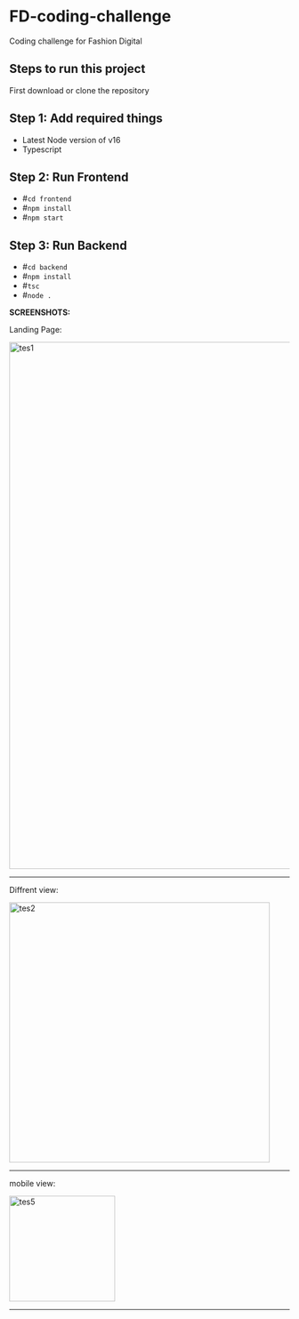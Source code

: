 # FD-coding-challenge
Coding challenge for Fashion Digital

## Steps to run this project
First download or clone the repository

## Step 1: Add required things

- Latest Node version of v16
- Typescript

## Step 2:  Run Frontend

- #`cd frontend`
- #`npm install`
- #`npm start`

## Step 3:  Run Backend
- #`cd backend`
- #`npm install`
- #`tsc`
- #`node .`

**SCREENSHOTS:**

Landing Page:

<img width="948" alt="tes1" src="https://user-images.githubusercontent.com/50231871/161445629-a99d31a6-0358-4ef8-8429-215dd9b78492.PNG">

---
Diffrent view:



<img width="468" alt="tes2" src="https://user-images.githubusercontent.com/50231871/161445654-ecee87e6-48bc-4b4d-8f29-cf5127446739.PNG">

------
mobile view:



<img width="190" alt="tes5" src="https://user-images.githubusercontent.com/50231871/161445672-d37c51a6-c4a9-4060-924d-36ad343b1d07.PNG">


---
